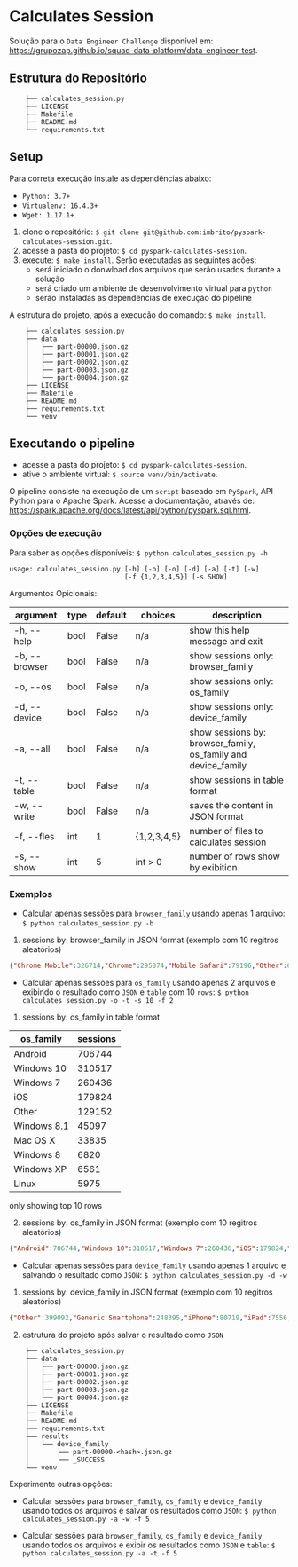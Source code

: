 # Calculates Session

Solução para o `Data Engineer Challenge` disponível em: https://grupozap.github.io/squad-data-platform/data-engineer-test.

## Estrutura do Repositório

```
    ├── calculates_session.py
    ├── LICENSE
    ├── Makefile
    ├── README.md
    └── requirements.txt
```

## Setup

Para correta execução instale as dependências abaixo:

- `Python: 3.7+`
- `Virtualenv: 16.4.3+`
- `Wget: 1.17.1+`

1. clone o repositório: `$ git clone git@github.com:imbrito/pyspark-calculates-session.git`.
2. acesse a pasta do projeto: `$ cd pyspark-calculates-session`.
3. execute: `$ make install`. Serão executadas as seguintes ações:
    - será iniciado o donwload dos arquivos que serão usados durante a solução
    - será criado um ambiente de desenvolvimento virtual para `python`
    - serão instaladas as dependências de execução do pipeline

A estrutura do projeto, após a execução do comando: `$ make install`. 

```
    ├── calculates_session.py
    ├── data
    │   ├── part-00000.json.gz
    │   ├── part-00001.json.gz
    │   ├── part-00002.json.gz
    │   ├── part-00003.json.gz
    │   └── part-00004.json.gz
    ├── LICENSE
    ├── Makefile
    ├── README.md
    ├── requirements.txt
    └── venv
```

## Executando o pipeline

- acesse a pasta do projeto: `$ cd pyspark-calculates-session`.
- ative o ambiente virtual: `$ source venv/bin/activate`.

O pipeline consiste na execução de um `script` baseado em `PySpark`, API Python para o Apache Spark. Acesse a documentação, 
através de: https://spark.apache.org/docs/latest/api/python/pyspark.sql.html.

### Opções de execução

Para saber as opções disponíveis: `$ python calculates_session.py -h`

```
usage: calculates_session.py [-h] [-b] [-o] [-d] [-a] [-t] [-w]
                             [-f {1,2,3,4,5}] [-s SHOW]
```

Argumentos Opicionais:

|    argument   | type | default |   choices   | description                                                   |
|---------------|------|---------|-------------|---------------------------------------------------------------|
| -h, --help    | bool |  False  |     n/a     | show this help message and exit                               |
| -b, --browser | bool |  False  |     n/a     | show sessions only: browser_family                            |
| -o, --os      | bool |  False  |     n/a     | show sessions only: os_family                                 |
| -d, --device  | bool |  False  |     n/a     | show sessions only: device_family                             |
| -a, --all     | bool |  False  |     n/a     | show sessions by: browser_family, os_family and device_family |
| -t, --table   | bool |  False  |     n/a     | show sessions in table format                                 |
| -w, --write   | bool |  False  |     n/a     | saves the content in JSON format                              |
| -f, --fles    | int  |    1    | {1,2,3,4,5} | number of files to calculates session                         |
| -s, --show    | int  |    5    |   int > 0   | number of rows show by exibition                              |

### Exemplos 

- Calcular apenas sessões para `browser_family` usando apenas 1 arquivo: `$ python calculates_session.py -b`

1. sessions by: browser_family in JSON format (exemplo com 10 regitros aleatórios)

```JSON
{"Chrome Mobile":326714,"Chrome":295874,"Mobile Safari":79196,"Other":63887,"Firefox":23335,"Facebook":18085,"Edge":10291,"Chrome Mobile iOS":8574,"Safari":6346,"IE":4586}
```

- Calcular apenas sessões para `os_family` usando apenas 2 arquivos e exibindo o resultado como `JSON` e `table` com 10 `rows`: 
`$ python calculates_session.py -o -t -s 10 -f 2`

1. sessions by: os_family in table format
                                                          
|os_family  |sessions|
|-----------|--------|
|Android    |706744  |
|Windows 10 |310517  |
|Windows 7  |260436  |
|iOS        |179824  |
|Other      |129152  |
|Windows 8.1|45097   |
|Mac OS X   |33835   |
|Windows 8  |6820    |
|Windows XP |6561    |
|Linux      |5975    |

only showing top 10 rows

2. sessions by: os_family in JSON format (exemplo com 10 regitros aleatórios)

```JSON
{"Android":706744,"Windows 10":310517,"Windows 7":260436,"iOS":179824,"Other":129152,"Windows 8.1":45097,"Mac OS X":33835,"Windows 8":6820,"Windows XP":6561,"Linux":5975} 
```

- Calcular apenas sessões para `device_family` usando apenas 1 arquivo e salvando o resultado como `JSON`: 
`$ python calculates_session.py -d -w`

1. sessions by: device_family in JSON format (exemplo com 10 regitros aleatórios)

```JSON
{"Other":399092,"Generic Smartphone":248395,"iPhone":80719,"iPad":7556,"LG-M250":6147,"Samsung SM-G610M":4403,"LG-K430":4319,"Nexus 5":4139,"Samsung SM-J500M":3687,"Samsung SM-G570M":3343} 
```

2. estrutura do projeto após salvar o resultado como `JSON`

```
    ├── calculates_session.py
    ├── data
    │   ├── part-00000.json.gz
    │   ├── part-00001.json.gz
    │   ├── part-00002.json.gz
    │   ├── part-00003.json.gz
    │   └── part-00004.json.gz
    ├── LICENSE
    ├── Makefile
    ├── README.md
    ├── requirements.txt
    ├── results
    │   └── device_family
    │       ├── part-00000-<hash>.json.gz
    │       └── _SUCCESS
    └── venv
```

Experimente outras opções:

- Calcular sessões para `browser_family`, `os_family` e `device_family` usando todos os arquivos e salvar os resultados 
como `JSON`: `$ python calculates_session.py -a -w -f 5`

- Calcular sessões para `browser_family`, `os_family` e `device_family` usando todos os arquivos e exibir os resultados 
como `JSON` e `table`: `$ python calculates_session.py -a -t -f 5`
